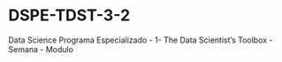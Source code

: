 # DSPE-TDST-3-2
Data Science Programa Especializado - 1- The Data Scientist’s Toolbox - Semana - Modulo
